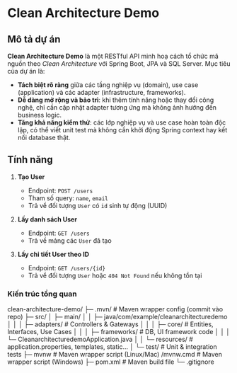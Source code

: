 # Clean Architecture Demo

## Mô tả dự án

**Clean Architecture Demo** là một RESTful API minh hoạ cách tổ chức mã nguồn theo _Clean Architecture_ với Spring Boot, JPA và SQL Server. Mục tiêu của dự án là:

- **Tách biệt rõ ràng** giữa các tầng nghiệp vụ (domain), use case (application) và các adapter (infrastructure, frameworks).
- **Dễ dàng mở rộng và bảo trì**: khi thêm tính năng hoặc thay đổi công nghệ, chỉ cần cập nhật adapter tương ứng mà không ảnh hưởng đến business logic.
- **Tăng khả năng kiểm thử**: các lớp nghiệp vụ và use case hoàn toàn độc lập, có thể viết unit test mà không cần khởi động Spring context hay kết nối database thật.

## Tính năng
1. **Tạo User**  
   - Endpoint: `POST /users`  
   - Tham số query: `name`, `email`  
   - Trả về đối tượng `User` có `id` sinh tự động (UUID)

2. **Lấy danh sách User**  
   - Endpoint: `GET /users`  
   - Trả về mảng các `User` đã tạo

3. **Lấy chi tiết User theo ID**  
   - Endpoint: `GET /users/{id}`  
   - Trả về đối tượng `User` hoặc `404 Not Found` nếu không tồn tại

### Kiến trúc tổng quan

clean-architecture-demo/
├─ .mvn/                                                                # Maven wrapper config (commit vào repo)
├─ src/
│ ├─ main/
│ │ ├─ java/com/example/cleanarchitecturedemo
│ │ │ ├─ adapters/                                                      # Controllers & Gateways
│ │ │ ├─ core/                                                          # Entities, Interfaces, Use Cases
│ │ │ ├─ frameworks/                                                    # DB, UI framework code
│ │ │ └─ CleanarchitecturedemoApplication.java
│ │ └─ resources/                                                       # application.properties, templates, static...
│ └─ test/ # Unit & integration tests
├─ mvnw                                                                 # Maven wrapper script (Linux/Mac)
/mvnw.cmd                                                               # Maven wrapper script (Windows)
├─ pom.xml                                                              # Maven build file
└─ .gitignore
